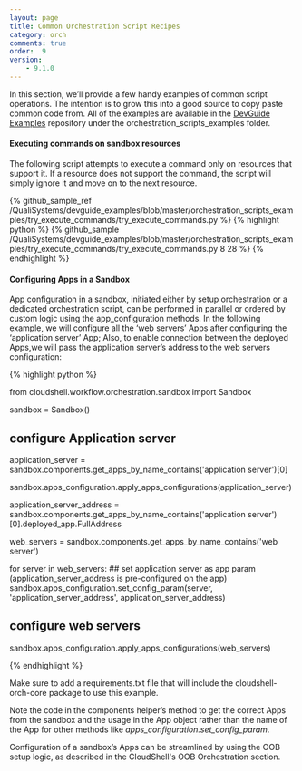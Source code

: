 ```yaml
---
layout: page
title: Common Orchestration Script Recipes
category: orch
comments: true
order:  9
version: 
    - 9.1.0
---
```


In this section, we’ll provide a few handy examples of common script operations. The intention is to grow this into a good source to copy paste common code from. All of the examples are available in the
[DevGuide Examples](https://github.com/QualiSystems/devguide_examples) repository under the orchestration_scripts_examples folder.

#### Executing commands on sandbox resources

The following script attempts to execute a command only on resources that support it. If a resource does not support the command, the script will simply ignore it and move on to the next resource.

{% github_sample_ref /QualiSystems/devguide_examples/blob/master/orchestration_scripts_examples/try_execute_commands/try_execute_commands.py %}
{% highlight python %}
{% github_sample /QualiSystems/devguide_examples/blob/master/orchestration_scripts_examples/try_execute_commands/try_execute_commands.py 8 28 %}
{% endhighlight %}

#### Configuring Apps in a Sandbox

App configuration in a sandbox, initiated either by setup orchestration or a dedicated orchestration script, can be performed in parallel or ordered by custom logic using the app_configuration methods. 
In the following example, we will configure all the ‘web servers’ Apps after configuring the ‘application server’ App; Also, to enable connection between the deployed Apps,we will pass the application server’s address to the web servers configuration:

{% highlight python %}

from cloudshell.workflow.orchestration.sandbox import Sandbox

sandbox = Sandbox()

## configure Application server
application_server = sandbox.components.get_apps_by_name_contains('application server')[0]

sandbox.apps_configuration.apply_apps_configurations(application_server)

application_server_address = sandbox.components.get_apps_by_name_contains('application server')[0].deployed_app.FullAddress

web_servers = sandbox.components.get_apps_by_name_contains('web server')

for server in web_servers:
    ## set application server as app param (application_server_address is pre-configured on the app)
    sandbox.apps_configuration.set_config_param(server, 'application_server_address', application_server_address)

## configure web servers
sandbox.apps_configuration.apply_apps_configurations(web_servers)

{% endhighlight %}

Make sure to add a requirements.txt file that will include the cloudshell-orch-core package to use this example.

Note the code in the components helper’s method to get the correct Apps from the sandbox and the usage in the App object rather than the name of the App for other methods like _apps_configuration.set_config_param_.

Configuration of a sandbox’s Apps can be streamlined by using the OOB setup logic, as described in the CloudShell's OOB Orchestration section.